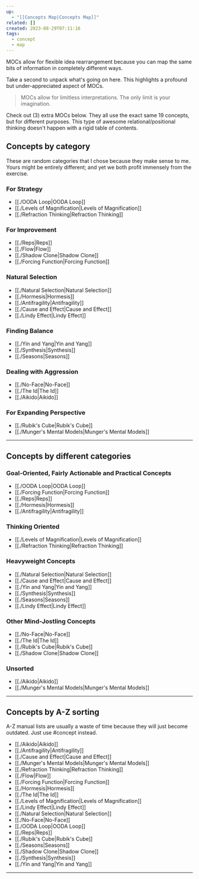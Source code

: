 ```yaml
---
up:
  - "[[Concepts Map|Concepts Map]]"
related: []
created: 2023-08-29T07:11:16
tags:
  - concept
  - map
---
```

MOCs allow for flexible idea rearrangement because you can map the same bits of information in completely different ways.

Take a second to unpack what's going on here. This highlights a profound but under-appreciated aspect of MOCs. 

> MOCs allow for limitless interpretations. The only limit is your imagination.

Check out (3) extra MOCs below. They all use the exact same 19 concepts, but for different purposes. This type of awesome relational/positional thinking doesn't happen with a rigid table of contents. 

## Concepts by category
These are random categories that I chose because they make sense to me. Yours might be entirely different; and yet we both profit immensely from the exercise.

### For Strategy
- [[./OODA Loop|OODA Loop]]
- [[./Levels of Magnification|Levels of Magnification]]  
- [[./Refraction Thinking|Refraction Thinking]]

### For Improvement
- [[./Reps|Reps]] 
- [[./Flow|Flow]]
- [[./Shadow Clone|Shadow Clone]]
- [[./Forcing Function|Forcing Function]] 

### Natural Selection
- [[./Natural Selection|Natural Selection]]
- [[./Hormesis|Hormesis]]
- [[./Antifragility|Antifragility]]
- [[./Cause and Effect|Cause and Effect]]
- [[./Lindy Effect|Lindy Effect]] 

### Finding Balance
- [[./Yin and Yang|Yin and Yang]]
- [[./Synthesis|Synthesis]]
- [[./Seasons|Seasons]]

### Dealing with Aggression
- [[./No-Face|No-Face]]
- [[./The Id|The Id]]
- [[./Aikido|Aikido]] 

### For Expanding Perspective
- [[./Rubik's Cube|Rubik's Cube]]
- [[./Munger's Mental Models|Munger's Mental Models]]

---
## Concepts by different categories
### Goal-Oriented, Fairly Actionable and Practical Concepts
- [[./OODA Loop|OODA Loop]]
- [[./Forcing Function|Forcing Function]] 
- [[./Reps|Reps]] 
- [[./Hormesis|Hormesis]]
- [[./Antifragility|Antifragility]]

### Thinking Oriented
- [[./Levels of Magnification|Levels of Magnification]]  
- [[./Refraction Thinking|Refraction Thinking]]

### Heavyweight Concepts
- [[./Natural Selection|Natural Selection]]
- [[./Cause and Effect|Cause and Effect]]
- [[./Yin and Yang|Yin and Yang]]
- [[./Synthesis|Synthesis]]
- [[./Seasons|Seasons]]
- [[./Lindy Effect|Lindy Effect]] 

### Other Mind-Jostling Concepts
- [[./No-Face|No-Face]]
- [[./The Id|The Id]]
- [[./Rubik's Cube|Rubik's Cube]]
- [[./Shadow Clone|Shadow Clone]]

### Unsorted
- [[./Aikido|Aikido]] 
- [[./Munger's Mental Models|Munger's Mental Models]]

---
## Concepts by A-Z sorting
A-Z manual lists are usually a waste of time because they will just become outdated. Just use #concept instead.

- [[./Aikido|Aikido]] 
- [[./Antifragility|Antifragility]]
- [[./Cause and Effect|Cause and Effect]]
- [[./Munger's Mental Models|Munger's Mental Models]]
- [[./Refraction Thinking|Refraction Thinking]]
- [[./Flow|Flow]]
- [[./Forcing Function|Forcing Function]] 
- [[./Hormesis|Hormesis]]
- [[./The Id|The Id]]
- [[./Levels of Magnification|Levels of Magnification]]  
- [[./Lindy Effect|Lindy Effect]] 
- [[./Natural Selection|Natural Selection]]
- [[./No-Face|No-Face]]
- [[./OODA Loop|OODA Loop]]
- [[./Reps|Reps]] 
- [[./Rubik's Cube|Rubik's Cube]]
- [[./Seasons|Seasons]]
- [[./Shadow Clone|Shadow Clone]]
- [[./Synthesis|Synthesis]]
- [[./Yin and Yang|Yin and Yang]]

---
